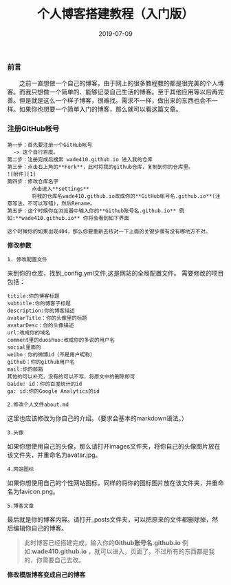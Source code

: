 ﻿---
layout: post
title: "个人博客搭建教程（入门版）"
date: 2019-07-09   
tag: 工具 
---

### 前言       

　　之前一直想做一个自己的博客，由于网上的很多教程教的都是很完美的个人博客。而我只想做一个简单的、能够记录自己生活的博客。至于其他应用等以后再完善。但是就是这么一个样子博客，很难找。需求不一样，做出来的东西也会不一样。如果你也想要一个简单入门的博客，那么就可以看这篇文章。   

### 注册GitHub帐号
    第一步：首先要注册一个GitHub帐号
      -> 这个自行百度。
    第二步：注册完成后搜索 wade410.github.io 进入我的仓库
    第三步：点击右上角的**Fork**，此时将我的github仓库，复制到你的仓库里。
    ![附件][1]
    第四步：修改仓库名字
            点击进入**settings**
            将我的仓库名wade410.github.io改成你的**GitHub帐号名.github.io**(注意写法，不可以写错)，然后Rename。
    第五步：这个时候你在浏览器中输入你的**Github账号名.github.io** 例如:**wade410.github.io** 你将会看到如下界面
    
    这个时候你的如果出现404，那么你要重新去核对一下上面的关键步骤有没有哪地方不对。

**修改参数**      

    1. 修改配置文件
来到你的仓库，找到_config.yml文件,这是网站的全局配置文件。
    需要修改的项目包括：

    titile:你的博客标题
    subtitle:你的博客子标题
    description:你的博客描述
    avatarTitle：你的头像里的标题
    avatarDesc：你的头像描述
    url:改成你的域名
    comment里的duoshuo:改成你的多说的用户名
    social里面的
    weibo：你的微博id（不是用户昵称）
    github：你的github用户名
    mail:你的邮箱
    其他的可以补充，没有的可以不写，将原文中的删除即可
    baidu: id：你的百度统计的id
    ga: id:你的Google Analytics的id

    2.修改个人文件about.md

这里也应该修改为你自己的介绍。（要求会基本的markdown语法。）

    3.头像

如果你想使用自己的头像，那么请打开images文件夹，将你自己的头像图片放在该文件夹，并重命名为avatar.jpg。

    4.网站图标

如果你想使用自己的个性网站图标，同样的将你的图标图片放在该文件夹，并重命名为favicon.png。

    5.博客文章

最后就是你的博客内容。请打开_posts文件夹，可以把原来的文件都删除掉，然后编辑你自己的博客。

> 此时博客已经搭建完成，输入你的**Github账号名.github.io** 例如:**wade410.github.io** ，就可以进入，页面了。不过所有的东西都是我的，你需要自己去改。

**修改模版博客变成自己的博客**
     


  [1]: %E7%A6%8F%E5%BB%BA